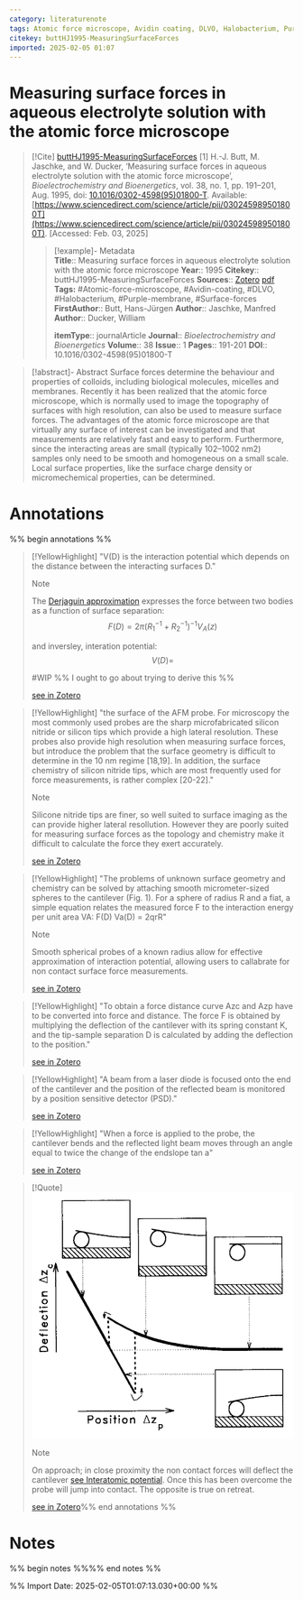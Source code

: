 ```yaml
---
category: literaturenote
tags: Atomic force microscope, Avidin coating, DLVO, Halobacterium, Purple membrane, Surface forces
citekey: buttHJ1995-MeasuringSurfaceForces
imported: 2025-02-05 01:07
---
```


# Measuring surface forces in aqueous electrolyte solution with the atomic force microscope


> [!Cite] [buttHJ1995-MeasuringSurfaceForces](zotero://select/library/items/H7W5CASM)
> [1]  H.-J. Butt, M. Jaschke, and W. Ducker, ‘Measuring surface forces in aqueous electrolyte solution with the atomic force microscope’, _Bioelectrochemistry and Bioenergetics_, vol. 38, no. 1, pp. 191–201, Aug. 1995, doi: [10.1016/0302-4598(95)01800-T](https://doi.org/10.1016/0302-4598\(95\)01800-T). Available: [https://www.sciencedirect.com/science/article/pii/030245989501800T](https://www.sciencedirect.com/science/article/pii/030245989501800T). [Accessed: Feb. 03, 2025]
> > [!example]- Metadata    
> > **Title**:: Measuring surface forces in aqueous electrolyte solution with the atomic force microscope
> > **Year**:: 1995
> > **Citekey**:: buttHJ1995-MeasuringSurfaceForces
> > **Sources**:: [Zotero](zotero://select/library/items/H7W5CASM) [pdf](file:////home/joeashton/Zotero/storage/XTBCZPDG/Butt%20et%20al.%20-%201995%20-%20Measuring%20surface%20forces%20in%20aqueous%20electrolyte%20solution%20with%20the%20atomic%20force%20microscope.pdf) 
> > **Tags:** #Atomic-force-microscope, #Avidin-coating, #DLVO, #Halobacterium, #Purple-membrane, #Surface-forces
> > **FirstAuthor**:: Butt, Hans-Jürgen
> > **Author**:: Jaschke, Manfred
> > **Author**:: Ducker, William
> > 
> > **itemType**:: journalArticle
> > **Journal**:: *Bioelectrochemistry and Bioenergetics*
> > **Volume**:: 38
> > **Issue**:: 1
> > **Pages**:: 191-201
> > **DOI**:: 10.1016/0302-4598(95)01800-T

> [!abstract]- Abstract
> Surface forces determine the behaviour and properties of colloids, including biological molecules, micelles and membranes. Recently it has been realized that the atomic force microscope, which is normally used to image the topography of surfaces with high resolution, can also be used to measure surface forces. The advantages of the atomic force microscope are that virtually any surface of interest can be investigated and that measurements are relatively fast and easy to perform. Furthermore, since the interacting areas are small (typically 102–1002 nm2) samples only need to be smooth and homogeneous on a small scale. Local surface properties, like the surface charge density or micromechemical properties, can be determined.

# Annotations

%% begin annotations %%

> [!YellowHighlight]
> "V(D) is the interaction potential which depends on the distance between the interacting surfaces D."
> > [!note]
> > The [Derjaguin approximation](https://en.wikipedia.org/wiki/Derjaguin_approximation) expresses the force between two bodies as a function of surface separation:
> > $$F(D) = 2 \pi (R_{1}^{-1} + R_{2}^{-1})^{-1} V_{A}(z)$$
> > 
> > and inversley, interation potential:
> > $$ V(D) = $$
> > 
> > #WIP
> > %% I ought to go about trying to derive this %%
> 
> [see in Zotero](zotero://open-pdf/library/items/XTBCZPDG?page=192&annotation=WBCVFEIN)

> [!YellowHighlight]
> "the surface of the AFM probe. For microscopy the most commonly used probes are the sharp microfabricated silicon nitride or silicon tips which provide a high lateral resolution. These probes also provide high resolution when measuring surface forces, but introduce the problem that the surface geometry is difficult to determine in the 10 nm regime [18,19]. In addition, the surface chemistry of silicon nitride tips, which are most frequently used for force measurements, is rather complex [20-22]."
> > [!note]
> > Silicone nitride tips are finer, so well suited to surface imaging as the can provide higher lateral resollution. However they are poorly suited for measuring surface forces as the topology and chemistry make it difficult to calculate the force they exert accurately.
> 
> [see in Zotero](zotero://open-pdf/library/items/XTBCZPDG?page=192&annotation=ESHATNGG)

> [!YellowHighlight]
> "The problems of unknown surface geometry and chemistry can be solved by attaching smooth micrometer-sized spheres to the cantilever (Fig. 1). For a sphere of radius R and a fiat, a simple equation relates the measured force F to the interaction energy per unit area VA:  F(D)  Va(D) = 2qrR"
> > [!note]
> > Smooth spherical probes of a known radius allow for effective approximation of interaction potential, allowing users to callabrate for non contact surface force measurements.
> 
> [see in Zotero](zotero://open-pdf/library/items/XTBCZPDG?page=192&annotation=84IL2J53)

> [!YellowHighlight]
> "To obtain a force distance curve Azc and Azp have to be converted into force and distance. The force F is obtained by multiplying the deflection of the cantilever with its spring constant K, and the tip-sample separation D is calculated by adding the deflection to the position."
> 
> [see in Zotero](zotero://open-pdf/library/items/XTBCZPDG?page=192&annotation=3DM3WFTG)

> [!YellowHighlight]
> "A beam from a laser diode is focused onto the end of the cantilever and the position of the reflected beam is monitored by a position sensitive detector (PSD)."
> 
> [see in Zotero](zotero://open-pdf/library/items/XTBCZPDG?page=192&annotation=6YRNSITV)

> [!YellowHighlight]
> "When a force is applied to the probe, the cantilever bends and the reflected light beam moves through an angle equal to twice the change of the endslope tan a"
> 
> [see in Zotero](zotero://open-pdf/library/items/XTBCZPDG?page=192&annotation=4TEMVYXR)

> [!Quote]
> ![figure-3-x57-y414.png](attachments/buttHJ1995-MeasuringSurfaceForces/figure-3-x57-y414.png)
> > [!note]
> > On approach; in close proximity the non contact forces will deflect the cantilever [see Interatomic potential](https://en.wikipedia.org/wiki/Interatomic_potential). Once this has been overcome the probe will jump into contact. The opposite is true on retreat.
> 
> [see in Zotero](zotero://open-pdf/library/items/XTBCZPDG?page=193&annotation=GBVA46MZ)%% end annotations %%

# Notes

%% begin notes %%%% end notes %%

%% Import Date: 2025-02-05T01:07:13.030+00:00 %%
